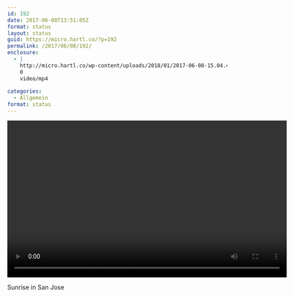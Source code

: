 ```yaml
---
id: 192
date: 2017-06-08T13:51:05Z
format: status
layout: status
guid: https://micro.hartl.co/?p=192
permalink: /2017/06/08/192/
enclosure:
  - |
    http://micro.hartl.co/wp-content/uploads/2018/01/2017-06-08-15.04.44-1532657930422366633_2126152.mp4
    0
    video/mp4
    
categories:
  - Allgemein
format: status
---
```

<div style="width: 640px;" class="wp-video">
  <!--[if lt IE 9]><![endif]--><video class="wp-video-shortcode" id="video-192-1" width="640" height="360" preload="metadata" controls="controls"><source type="video/mp4" src="http://micro.hartl.co/wp-content/uploads/2018/01/2017-06-08-15.04.44-1532657930422366633_2126152.mp4?_=1" />
  
  <a href="http://micro.hartl.co/wp-content/uploads/2018/01/2017-06-08-15.04.44-1532657930422366633_2126152.mp4">http://micro.hartl.co/wp-content/uploads/2018/01/2017-06-08-15.04.44-1532657930422366633_2126152.mp4</a></video>
</div>

Sunrise in San Jose